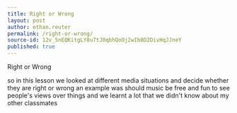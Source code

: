 ```yaml
---
title: Right or Wrong
layout: post
author: ethan.reuter
permalink: /right-or-wrong/
source-id: 12v_5nEQKitgLY8u7tJ0qbhQoOj2wIb8D2DivHqJJneY
published: true
---
```

Right or Wrong

so in this lesson we looked at different media situations and decide whether they are right or wrong an example was should music be free and fun to see people's views over things and we learnt a lot that we didn't know about my other classmates

